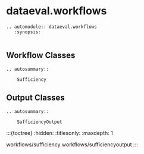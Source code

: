 # dataeval.workflows

```{eval-rst}
.. automodule:: dataeval.workflows
   :synopsis:
```

```{currentmodule} dataeval.workflows
```

## Workflow Classes

```{eval-rst}
.. autosummary::

    Sufficiency
```

## Output Classes

```{eval-rst}
.. autosummary::

    SufficiencyOutput
```

:::{toctree}
:hidden:
:titlesonly:
:maxdepth: 1

workflows/sufficiency
workflows/sufficiencyoutput
:::
